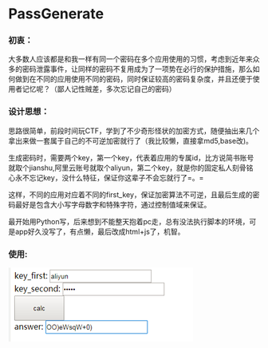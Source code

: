 # PassGenerate

### 初衷：

大多数人应该都是和我一样有同一个密码在多个应用使用的习惯，考虑到近年来众多的密码泄露事件，让同样的密码不复用成为了一项势在必行的保护措施，那么如何做到在不同的应用使用不同的密码，同时保证较高的密码复杂度，并且还便于使用者记忆呢？（鄙人记性贼差，多次忘记自己的密码）



### 设计思想：

思路很简单，前段时间玩CTF，学到了不少奇形怪状的加密方式，随便抽出来几个拿出来做一套属于自己的不可逆加密就行了（我比较懒，直接拿md5,base改)。

生成密码时，需要两个key，第一个key，代表着应用的专属id，比方说简书账号就取个jianshu,阿里云账号就取个aliyun，第二个key，就是你的固定私人刻骨铭心永不忘记key，没什么特征，保证你这辈子不会忘就行了=。=

这样，不同的应用对应着不同的first_key，保证加密算法不可逆，且最后生成的密码最好是包含大小写字母数字和特殊字符，通过控制值域来保证。

最开始用Python写，后来想到不能整天抱着pc走，总有没法执行脚本的环境，可是app好久没写了，有点懒，最后改成html+js了，机智。



### 使用:

![image](https://github.com/jadacheng/PassGenerate/blob/master/1553474783718.png)
